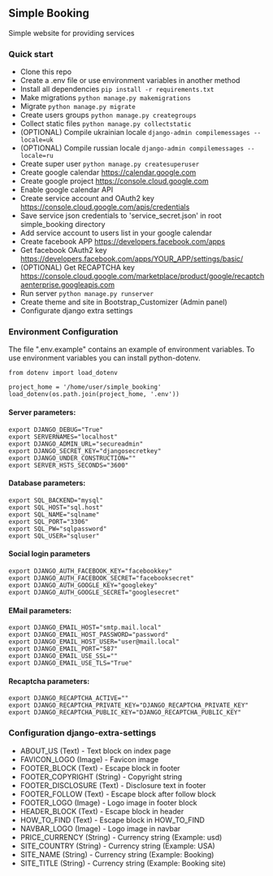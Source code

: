 ## Simple Booking
Simple website for providing services 

### Quick start
* Clone this repo
* Create a .env file or use environment variables in another method 
* Install all dependencies `pip install -r requirements.txt`
* Make migrations `python manage.py makemigrations`
* Migrate `python manage.py migrate`
* Create users groups `python manage.py creategroups`
* Collect static files `python manage.py collectstatic`
* (OPTIONAL) Compile ukrainian locale `django-admin compilemessages --locale=uk`
* (OPTIONAL) Compile russian locale `django-admin compilemessages --locale=ru`
* Create super user `python manage.py createsuperuser`
* Create google calendar https://calendar.google.com
* Create google project https://console.cloud.google.com 
* Enable google calendar API
* Create service account and OAuth2 key https://console.cloud.google.com/apis/credentials
* Save service json credentials to 'service_secret.json' in root simple_booking directory
* Add service account to users list in your google calendar
* Create facebook APP https://developers.facebook.com/apps
* Get facebook OAuth2 key https://developers.facebook.com/apps/YOUR_APP/settings/basic/
* (OPTIONAL) Get RECAPTCHA key https://console.cloud.google.com/marketplace/product/google/recaptchaenterprise.googleapis.com
* Run server `python manage.py runserver`
* Create theme and site in Bootstrap_Customizer (Admin panel)
* Configurate django extra settings

### Environment Configuration
The file ".env.example" contains an example of environment variables. 
To use environment variables you can install python-dotenv.
```
from dotenv import load_dotenv

project_home = '/home/user/simple_booking'
load_dotenv(os.path.join(project_home, '.env'))
```

#### Server parameters:
```
export DJANGO_DEBUG="True"
export SERVERNAMES="localhost"
export DJANGO_ADMIN_URL="secureadmin"
export DJANGO_SECRET_KEY="djangosecretkey"
export DJANGO_UNDER_CONSTRUCTION=""
export SERVER_HSTS_SECONDS="3600"
```

#### Database parameters:
```
export SQL_BACKEND="mysql"
export SQL_HOST="sql.host"
export SQL_NAME="sqlname"
export SQL_PORT="3306"
export SQL_PW="sqlpassword"
export SQL_USER="sqluser"
```

#### Social login parameters
```
export DJANGO_AUTH_FACEBOOK_KEY="facebookkey"
export DJANGO_AUTH_FACEBOOK_SECRET="facebooksecret"
export DJANGO_AUTH_GOOGLE_KEY="googlekey"
export DJANGO_AUTH_GOOGLE_SECRET="googlesecret"
```

#### EMail parameters:
```
export DJANGO_EMAIL_HOST="smtp.mail.local"
export DJANGO_EMAIL_HOST_PASSWORD="password"
export DJANGO_EMAIL_HOST_USER="user@mail.local"
export DJANGO_EMAIL_PORT="587"
export DJANGO_EMAIL_USE_SSL=""
export DJANGO_EMAIL_USE_TLS="True"
```

#### Recaptcha parameters:
```
export DJANGO_RECAPTCHA_ACTIVE=""
export DJANGO_RECAPTCHA_PRIVATE_KEY="DJANGO_RECAPTCHA_PRIVATE_KEY"
export DJANGO_RECAPTCHA_PUBLIC_KEY="DJANGO_RECAPTCHA_PUBLIC_KEY"
```

### Configuration django-extra-settings

* ABOUT_US (Text) - Text block on index page
* FAVICON_LOGO (Image) - Favicon image
* FOOTER_BLOCK (Text) - Escape block in footer
* FOOTER_COPYRIGHT (String) - Copyright string
* FOOTER_DISCLOSURE (Text) - Disclosure text in footer	
* FOOTER_FOLLOW (Text) - Escape block after follow block
* FOOTER_LOGO	(Image) - Logo image in footer block
* HEADER_BLOCK (Text) - Escape block in header
* HOW_TO_FIND	(Text) - Escape block in HOW_TO_FIND
* NAVBAR_LOGO	(Image) - Logo image in navbar
* PRICE_CURRENCY (String) - Currency string (Example: usd)
* SITE_COUNTRY (String) - Currency string (Example: USA)
* SITE_NAME (String) - Currency string (Example: Booking)
* SITE_TITLE (String) - Currency string (Example: Booking site)
